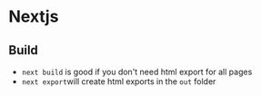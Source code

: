 # Nextjs

## Build

- `next build` is good if you don't need html export for all pages
- `next export`will create html exports in the `out` folder
